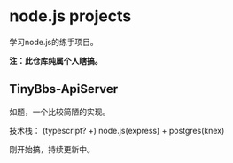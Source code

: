 # node.js projects

学习node.js的练手项目。

__注：此仓库纯属个人瞎搞。__


## TinyBbs-ApiServer
如题，一个比较简陋的实现。

技术栈：
(typescript? +) node.js(express) + postgres(knex)

刚开始搞，持续更新中。
